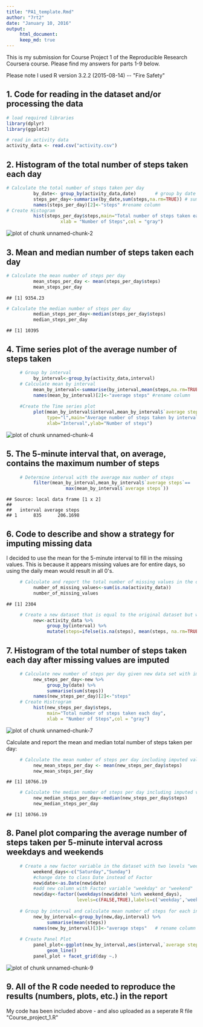 ```yaml
---
title: "PA1_template.Rmd"
author: "7rt2"
date: "January 10, 2016"
output: 
     html_document:
     keep_md: true
---
```


This is my submission for Course Project 1 of the Reproducible Research Coursera course.  Please find my answers for parts 1-9 below.

Please note I used R version 3.2.2 (2015-08-14) -- "Fire Safety"



## 1. Code for reading in the dataset and/or processing the data


```r
# load required libraries
library(dplyr)
library(ggplot2)

# read in activity data
activity_data <- read.csv("activity.csv")
```

## 2. Histogram of the total number of steps taken each day


```r
# Calculate the total number of steps taken per day
          by_date<- group_by(activity_data,date)       # group by date
          steps_per_day<-summarise(by_date,sum(steps,na.rm=TRUE)) # sum of steps
          names(steps_per_day)[2]<-"steps" #rename column
# Create Histogram
          hist(steps_per_day$steps,main="Total number of steps taken each day",
                    xlab = "Number of Steps",col = "gray")
```

![plot of chunk unnamed-chunk-2](figure/unnamed-chunk-2-1.png) 

## 3. Mean and median number of steps taken each day


```r
# Calculate the mean number of steps per day
          mean_steps_per_day <- mean(steps_per_day$steps)
          mean_steps_per_day
```

```
## [1] 9354.23
```

```r
# Calculate the median number of steps per day
          median_steps_per_day<-median(steps_per_day$steps)
          median_steps_per_day
```

```
## [1] 10395
```

## 4. Time series plot of the average number of steps taken


```r
     # Group by interval
          by_interval<-group_by(activity_data,interval)
     # Calculate mean by interval
          mean_by_interval<-summarise(by_interval,mean(steps,na.rm=TRUE))
          names(mean_by_interval)[2]<-"average steps" #rename column
          
     #Create the Time series plot
          plot(mean_by_interval$interval,mean_by_interval$`average steps`,
               type="l",main="Average number of steps taken by interval",
               xlab="Interval",ylab="Number of steps")
```

![plot of chunk unnamed-chunk-4](figure/unnamed-chunk-4-1.png) 

## 5. The 5-minute interval that, on average, contains the maximum number of steps


```r
     # Determine interval with the average max number of steps     
          filter(mean_by_interval,mean_by_interval$`average steps`==
                      max(mean_by_interval$`average steps`))    
```

```
## Source: local data frame [1 x 2]
## 
##   interval average steps
## 1      835      206.1698
```

## 6. Code to describe and show a strategy for imputing missing data
I decided to use the mean for the 5-minute interval to fill in the missing values.  This is because it appears missing values are for entire days, so using the daily mean would result in all 0's.


```r
     # Calculate and report the total number of missing values in the dataset 
          number_of_missing_values<-sum(is.na(activity_data))
          number_of_missing_values   
```

```
## [1] 2304
```

```r
     # Create a new dataset that is equal to the original dataset but with the missing data filled in.
          new<-activity_data %>%
               group_by(interval) %>%
               mutate(steps=ifelse(is.na(steps), mean(steps, na.rm=TRUE),steps))
```

## 7. Histogram of the total number of steps taken each day after missing values are imputed


```r
     # Calculate new number of steps per day given new data set with imputed values
          new_steps_per_day<-new %>%
               group_by(date) %>%
               summarise(sum(steps))
          names(new_steps_per_day)[2]<-"steps"
     # Create Histrogram
          hist(new_steps_per_day$steps,
               main="Total number of steps taken each day",
               xlab = "Number of Steps",col = "gray")
```

![plot of chunk unnamed-chunk-7](figure/unnamed-chunk-7-1.png) 

Calculate and report the mean and median total number of steps taken per day:

```r
     # Calculate the mean number of steps per day including imputed values
          new_mean_steps_per_day <- mean(new_steps_per_day$steps)
          new_mean_steps_per_day
```

```
## [1] 10766.19
```

```r
     # Calculate the median number of steps per day including imputed values
          new_median_steps_per_day<-median(new_steps_per_day$steps)
          new_median_steps_per_day  
```

```
## [1] 10766.19
```

## 8. Panel plot comparing the average number of steps taken per 5-minute interval across weekdays and weekends


```r
     # Create a new factor variable in the dataset with two levels "weekday" and "weekend" indicating whether a given date is a weekday or weekend day.
          weekend_days<-c("Saturday","Sunday")
          #change date to class Date instead of Factor
          new$date<-as.Date(new$date)
          #add new column with Factor variable "weekday" or "weekend"
          new$day<-factor((weekdays(new$date) %in% weekend_days), 
                          levels=c(FALSE,TRUE),labels=c('weekday','weekend'))
          
     # Group by interval and calculate mean number of steps for each interval
          new_by_interval<-group_by(new,day,interval) %>%
               summarise(mean(steps))
          names(new_by_interval)[3]<-"average steps"   # rename column
          
     # Create Panel Plot
          panel_plot<-ggplot(new_by_interval,aes(interval,`average steps`)) + 
               geom_line()
          panel_plot + facet_grid(day ~.)
```

![plot of chunk unnamed-chunk-9](figure/unnamed-chunk-9-1.png) 

## 9. All of the R code needed to reproduce the results (numbers, plots, etc.) in the report

My code has been included above - and also uploaded as a seperate R file "Course_project_1.R"


